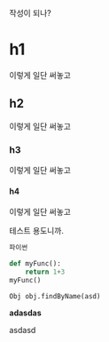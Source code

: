 작성이 되나?

# h1

이렇게 일단 써놓고
## h2

이렇게 일단 써놓고
### h3


이렇게 일단 써놓고
#### h4


이렇게 일단 써놓고

테스트 용도니까.

```python
파이썬

def myFunc():
	return 1+3
myFunc()

```



```spring
Obj obj.findByName(asd)
```


**adasdas**

asdasd